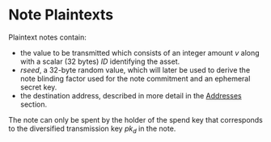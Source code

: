 # Note Plaintexts

Plaintext notes contain:

* the value to be transmitted which consists of an integer amount $v$ along with a scalar (32 bytes) $ID$ identifying the asset.
* $rseed$, a 32-byte random value, which will later be used to derive the note blinding factor used for the
note commitment and an ephemeral secret key.
* the destination address, described in more detail in the [Addresses](../addresses_keys/addresses.md) section.

The note can only be spent by the holder of the spend key that corresponds to the diversified transmission key $pk_d$ in the note. 

